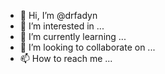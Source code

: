 - 👋 Hi, I’m @drfadyn
- 👀 I’m interested in ...
- 🌱 I’m currently learning ...
- 💞️ I’m looking to collaborate on ...
- 📫 How to reach me ...

<!---
drfadyn/drfadyn is a ✨ special ✨ repository because its `README.md` (this file) appears on your GitHub profile.
You can click the Preview link to take a look at your changes.
--->
